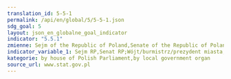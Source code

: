 ```yaml
---
translation_id: 5-5-1
permalink: /api/en/global/5/5-5-1.json
sdg_goal: 5
layout: json_en_globalne_goal_indicator
indicator: "5.5.1"
zmienne: Sejm of the Republic of Poland,Senate of the Republic of Poland;Village mayor mayor president of city,Gmina councils,City councils in cities with powiat status,Powiat councils,Voivodship regional councils
indicator_variable_1: Sejm RP,Senat RP;Wójt/burmistrz/prezydent miasta,Rady gmin,Rady miast na prawach powiatów,Rady powiatów,Sejmiki województw;
kategorie: by house of Polish Parliament,by local government organ
source_url: www.stat.gov.pl
---
```


